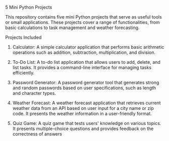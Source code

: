 5 Mini Python Projects

This repository contains five mini Python projects that serve as useful tools or small applications. 
These projects cover a range of functionalities, from basic calculations to task management and weather forecasting.

Projects Included

1. Calculator: A simple calculator application that performs basic arithmetic operations such as addition, subtraction, multiplication, and division.

2. To-Do List: A to-do list application that allows users to add, delete, and list tasks. It provides a command-line interface for managing tasks efficiently.

3. Password Generator: A password generator tool that generates strong and random passwords based on user specifications, such as length and character types.

4. Weather Forecast: A weather forecast application that retrieves current weather data from an API based on user input for a city name or zip code. It presents the weather information in a user-friendly format.

5. Quiz Game: A quiz game that tests users' knowledge on various topics. It presents multiple-choice questions and provides feedback on the correctness of answers
